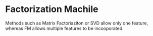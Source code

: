 Factorization Machile
=====

Methods such as Matrix Factoriaziton or SVD allow only one feature, whereas FM allows multiple features to be incooporated.
